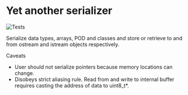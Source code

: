 Yet another serializer
======================

![Tests](https://github.com/notweerdmonk/serializer/actions/workflows/c-cpp.yml/badge.svg)

Serialize data types, arrays, POD and classes and store or retrieve to and from
ostream and istream objects respectively.

Caveats
- User should not serialize pointers because memory locations can change.
- Disobeys strict aliasing rule. Read from and write to internal buffer requires
  casting the address of data to uint8_t*.
